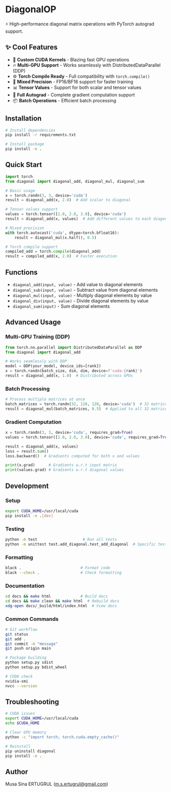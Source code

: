 # DiagonalOP

⚡ High-performance diagonal matrix operations with PyTorch autograd support.

## ✨ Cool Features

- 🚀 **Custom CUDA Kernels** - Blazing fast GPU operations
- 🔥 **Multi-GPU Support** - Works seamlessly with DistributedDataParallel (DDP)
- ⚙️ **Torch Compile Ready** - Full compatibility with `torch.compile()`
- 🎯 **Mixed Precision** - FP16/BF16 support for faster training
- 📊 **Tensor Values** - Support for both scalar and tensor values
- 🧠 **Full Autograd** - Complete gradient computation support
- 📦 **Batch Operations** - Efficient batch processing

## Installation

```bash
# Install dependencies
pip install -r requirements.txt

# Install package
pip install -e .
```

## Quick Start

```python
import torch
from diagonal import diagonal_add, diagonal_mul, diagonal_sum

# Basic usage
x = torch.randn(3, 3, device='cuda')
result = diagonal_add(x, 2.0)  # Add scalar to diagonal

# Tensor values support
values = torch.tensor([1.0, 2.0, 3.0], device='cuda')
result = diagonal_add(x, values)  # Add different values to each diagonal element

# Mixed precision
with torch.autocast('cuda', dtype=torch.bfloat16):
    result = diagonal_mul(x.half(), 0.5)

# Torch compile support
compiled_add = torch.compile(diagonal_add)
result = compiled_add(x, 2.0)  # Faster execution
```

## Functions

- `diagonal_add(input, value)` - Add value to diagonal elements
- `diagonal_sub(input, value)` - Subtract value from diagonal elements  
- `diagonal_mul(input, value)` - Multiply diagonal elements by value
- `diagonal_div(input, value)` - Divide diagonal elements by value
- `diagonal_sum(input)` - Sum diagonal elements

## Advanced Usage

### Multi-GPU Training (DDP)
```python
from torch.nn.parallel import DistributedDataParallel as DDP
from diagonal import diagonal_add

# Works seamlessly with DDP
model = DDP(your_model, device_ids=[rank])
x = torch.randn(batch_size, dim, dim, device=f'cuda:{rank}')
result = diagonal_add(x, 1.0)  # Distributed across GPUs
```

### Batch Processing
```python
# Process multiple matrices at once
batch_matrices = torch.randn(32, 128, 128, device='cuda')  # 32 matrices of 128x128
result = diagonal_mul(batch_matrices, 0.5)  # Applied to all 32 matrices
```

### Gradient Computation
```python
x = torch.randn(3, 3, device='cuda', requires_grad=True)
values = torch.tensor([1.0, 2.0, 3.0], device='cuda', requires_grad=True)

result = diagonal_add(x, values)
loss = result.sum()
loss.backward()  # Gradients computed for both x and values

print(x.grad)      # Gradients w.r.t input matrix
print(values.grad) # Gradients w.r.t diagonal values
```

## Development

### Setup
```bash
export CUDA_HOME=/usr/local/cuda
pip install -e .[dev]
```

### Testing
```bash
python -m test                    # Run all tests
python -m unittest test.add_diagonal.test_add_diagonal  # Specific test
```

### Formatting
```bash
black .                          # Format code
black --check .                  # Check formatting
```

### Documentation
```bash
cd docs && make html             # Build docs
cd docs && make clean && make html  # Rebuild docs
xdg-open docs/_build/html/index.html  # View docs
```

### Common Commands
```bash
# Git workflow
git status
git add .
git commit -m "message"
git push origin main

# Package building
python setup.py sdist
python setup.py bdist_wheel

# CUDA check
nvidia-smi
nvcc --version
```

## Troubleshooting

```bash
# CUDA issues
export CUDA_HOME=/usr/local/cuda
echo $CUDA_HOME

# Clear GPU memory
python -c "import torch; torch.cuda.empty_cache()"

# Reinstall
pip uninstall diagonal
pip install -e .
```

## Author

Musa Sina ERTUGRUL (m.s.ertugrul@gmail.com)